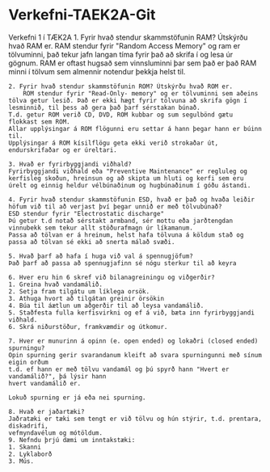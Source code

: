 # Verkefni-TAEK2A-Git


Verkefni 1 í TÆK2A
    1. Fyrir hvað stendur skammstöfunin RAM? Útskýrðu hvað RAM er.
        RAM stendur fyrir "Random Access Memory" og ram er tölvuminni, það tekur jafn langan tíma fyrir það að skrifa í og lesa úr gögnum. RAM er oftast hugsað sem vinnsluminni þar sem það er það RAM minni í tölvum sem almennir notendur 	     þekkja helst til.
        
    2. Fyrir hvað stendur skammstöfunin ROM? Útskýrðu hvað ROM er.
    	ROM stendur fyrir "Read-Only- memory" og er tölvuminni sem aðeins tölva getur lesið. Það er ekki hægt fyrir tölvuna að skrifa gögn í lesminnið, til þess að gera það þarf sérstakan búnað.
	T.d. getur ROM verið CD, DVD, ROM kubbar og sum segulbönd gætu flokkast sem ROM.
	Allar upplýsingar á ROM flögunni eru settar á hann þegar hann er búinn til.
	Upplýsingar á ROM kísilflögu geta ekki verið strokaðar út, endurskrifaðar og er úreltari.

    3. Hvað er fyrirbyggjandi viðhald?
	Fyrirbyggjandi viðhald eða "Preventive Maintenance" er regluleg og kerfisleg skoðun, hreinsun og að skipta um hluti og kerfi sem eru úrelt og einnig heldur vélbúnaðinum og hugbúnaðinum í góðu ástandi.
    
    4. Fyrir hvað stendur skammstöfunin ESD, hvað er það og hvaða leiðir    höfum við til að verjast því þegar unnið er með tölvubúnað?
    ESD stendur fyrir "Electrostatic discharge"
    Þú getur t.d notað sérstakt armband, sér mottu eða jarðtengdan vinnubekk sem tekur allt stöðurafmagn úr líkamanum.
    Passa að tölvan er á hreinum, helst hafa tölvuna á köldum stað og passa að tölvan sé ekki að snerta málað svæði.
    
    5. Hvað þarf að hafa í huga við val á spennugjöfum?
    Það þarf að passa að spennugjafinn sé nógu sterkur til að keyra 
    
    6. Hver eru hin 6 skref við bilanagreiningu og viðgerðir?
	1. Greina hvað vandamálið.
	2. Setja fram tilgátu um líklega orsök.
	3. Athuga hvort að tilgátan greinir örsökin
	4. Búa til áætlun um aðgerðir til að leysa vandamálið.
	5. Staðfesta fulla kerfisvirkni og ef á við, bæta inn fyrirbyggjandi viðhald.
	6. Skrá niðurstöður, framkvæmdir og útkomur.

    7. Hver er munurinn á opinn (e. open ended) og lokaðri (closed ended) spurningu? 
	Opin spurning gerir svarandanum kleift að svara spurningunni með sínum eigin orðum
	t.d. ef hann er með tölvu vandamál og þú spyrð hann "Hvert er vandamálið?", þá lýsir hann
	hvert vandamálið er.

	Lokuð spurning er já eða nei spurning.

    8. Hvað er jaðartæki?
	Jaðratæki er tæki sem tengt er við tölvu og hún stýrir, t.d. prentara, diskadrifi,
	vefmyndavélum og mótöldum.
    9. Nefndu þrjú dæmi um inntakstæki:
	1. Skanni
	2. Lyklaborð
	3. Mús.
